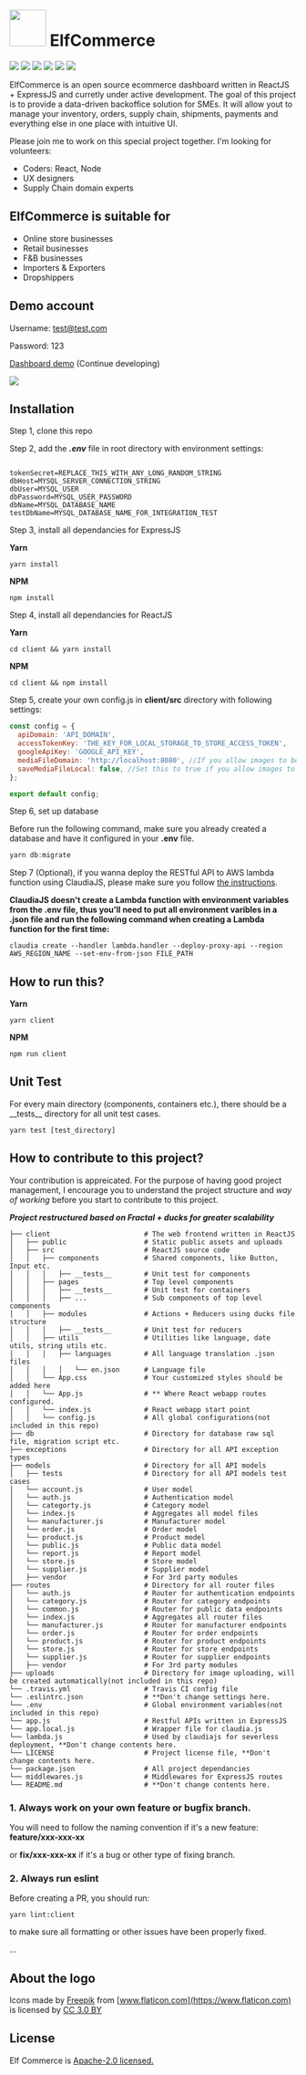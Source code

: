 # <img src="https://image.flaticon.com/icons/svg/235/235111.svg" width="64" /> ElfCommerce


<p>
  <img src="https://img.shields.io/badge/React-16.4.+-lightblue.svg">
  <img src="https://img.shields.io/badge/Redux-4.0.+-purple.svg">
  <img src="https://img.shields.io/badge/Nodejs-8.10.+-green.svg">
  <img src="https://img.shields.io/badge/Express-4.16.+-black.svg">
  <img src="https://img.shields.io/badge/Boostrap-4.+-purple.svg">
  <img src="https://img.shields.io/badge/MySQL-5.7.+-blue.svg">
</p>

ElfCommerce is an open source ecommerce dashboard written in ReactJS + ExpressJS and curretly under active development. The goal of this project is to provide a data-driven backoffice solution for SMEs. It will allow yout to manage your inventory, orders, supply chain, shipments, payments and everything else in one place with intuitive UI. 

Please join me to work on this special project together. I'm looking for volunteers:
 - Coders: React, Node
 - UX designers
 - Supply Chain domain experts


## ElfCommerce is suitable for

- Online store businesses
- Retail businesses
- F&B businesses
- Importers & Exporters
- Dropshippers

## Demo account

Username: test@test.com

Password: 123

[Dashboard demo](https://ccwukong.github.io/) (Continue developing)

<img src="https://media.giphy.com/media/6utXdpDYcFfa3szDcI/giphy.gif" />


## Installation

Step 1, clone this repo

Step 2, add the ***.env*** file in root directory with environment settings:

```

tokenSecret=REPLACE_THIS_WITH_ANY_LONG_RANDOM_STRING
dbHost=MYSQL_SERVER_CONNECTION_STRING
dbUser=MYSQL_USER
dbPassword=MYSQL_USER_PASSWORD
dbName=MYSQL_DATABASE_NAME
testDbName=MYSQL_DATABASE_NAME_FOR_INTEGRATION_TEST

```
Step 3, install all dependancies for ExpressJS

**Yarn**
```console
yarn install
```

**NPM**

```console
npm install
```

Step 4, install all dependancies for ReactJS

**Yarn**
```console
cd client && yarn install
```

**NPM**

```console
cd client && npm install
```

Step 5, create your own config.js in **client/src** directory with following settings:

```javascript
const config = {
  apiDomain: 'API_DOMAIN',
  accessTokenKey: 'THE_KEY_FOR_LOCAL_STORAGE_TO_STORE_ACCESS_TOKEN',
  googleApiKey: 'GOOGLE_API_KEY',
  mediaFileDomain: 'http://localhost:8080', //If you allow images to be uploaded to your local server
  saveMediaFileLocal: false, //Set this to true if you allow images to be uploaded to your local server
};

export default config;
```

Step 6, set up database

Before run the following command, make sure you already created a database and have it configured in your **.env** file.

```javascript
yarn db:migrate
```

Step 7 (Optional), if you wanna deploy the RESTful API to AWS lambda function using ClaudiaJS, please make sure you follow [the instructions](https://medium.freecodecamp.org/express-js-and-aws-lambda-a-serverless-love-story-7c77ba0eaa35).

**ClaudiaJS doesn't create a Lambda function with environment variables from the .env file, thus you'll need to put all environment varibles in a .json file and run the following command when creating a Lambda function for the first time:**

```console
claudia create --handler lambda.handler --deploy-proxy-api --region AWS_REGION_NAME --set-env-from-json FILE_PATH
```


## How to run this?

**Yarn**

```console
yarn client
```

**NPM**

```console
npm run client
```

## Unit Test

For every main directory (components, containers etc.), there should be a \_\_tests\_\_ directory for all unit test cases.
```console
yarn test [test_directory]
```


## How to contribute to this project?

Your contribution is appreicated. For the purpose of having good project management, I encourage you to understand the project structure and *way of working* before you start to contribute to this project.

***Project restructured based on Fractal + ducks for greater scalability***

```
├── client                       # The web frontend written in ReactJS
│   ├── public                   # Static public assets and uploads
│   ├── src                      # ReactJS source code
│   │   ├── components           # Shared components, like Button, Input etc.
│   │   │   ├── __tests__        # Unit test for components
│   │   ├── pages                # Top level components
│   │   │   ├── __tests__        # Unit test for containers
│   │   │   ├── ...              # Sub components of top level components
│   │   ├── modules              # Actions + Reducers using ducks file structure
│   │   │   ├── __tests__        # Unit test for reducers
│   │   ├── utils                # Utilities like language, date utils, string utils etc.
│   │   │   ├── languages        # All language translation .json files
│   │   │   │   └── en.json      # Language file
│   │   └── App.css              # Your customized styles should be added here
│   │   └── App.js               # ** Where React webapp routes configured.
│   │   └── index.js             # React webapp start point
│   │   └── config.js            # All global configurations(not included in this repo)
├── db                           # Directory for database raw sql file, migration script etc. 
├── exceptions                   # Directory for all API exception types
├── models                       # Directory for all API models
│   ├── tests                    # Directory for all API models test cases
│   └── account.js               # User model
│   └── auth.js                  # Authentication model
│   └── categorty.js             # Category model
│   └── index.js                 # Aggregates all model files
│   └── manufacturer.js          # Manufacturer model
│   └── order.js                 # Order model
│   └── product.js               # Product model
│   └── public.js                # Public data model
│   └── report.js                # Report model
│   └── store.js                 # Store model
│   └── supplier.js              # Supplier model
│   ├── vendor                   # For 3rd party modules
├── routes                       # Directory for all router files
│   └── auth.js                  # Router for authentication endpoints
│   └── category.js              # Router for category endpoints
│   └── common.js                # Router for public data endpoints
│   └── index.js                 # Aggregates all router files
│   └── manufacturer.js          # Router for manufacturer endpoints
│   └── order.js                 # Router for order endpoints
│   └── product.js               # Router for product endpoints
│   └── store.js                 # Router for store endpoints
│   └── supplier.js              # Router for supplier endpoints
│   ├── vendor                   # For 3rd party modules
├── uploads                      # Directory for image uploading, will be created automatically(not included in this repo)
└── .travis.yml                  # Travis CI config file
└── .eslintrc.json               # **Don't change settings here.
└── .env                         # Global environment variables(not included in this repo)
└── app.js                       # Restful APIs written in ExpressJS
└── app.local.js                 # Wrapper file for claudia.js
└── lambda.js                    # Used by claudiajs for severless deployment, **Don't change contents here.
└── LICENSE                      # Project license file, **Don't change contents here.
└── package.json                 # All project dependancies
└── middlewares.js               # Middlewares for ExpressJS routes
└── README.md                    # **Don't change contents here.
```

### 1. Always work on your own feature or bugfix branch.

You will need to follow the naming convention if it's a new feature:
**feature/xxx-xxx-xx**

or **fix/xxx-xxx-xx** if it's a bug or other type of fixing branch.


### 2. Always run eslint

Before creating a PR, you should run:
```console
yarn lint:client
```
to make sure all formatting or other issues have been properly fixed.

...

## About the logo

Icons made by [Freepik](https://www.freepik.com) from [www.flaticon.com](https://www.flaticon.com) is licensed by [CC 3.0 BY](http://creativecommons.org/licenses/by/3.0)


## License
Elf Commerce is [Apache-2.0 licensed.](https://github.com/ccwukong/elfcommerce/blob/master/LICENSE)
